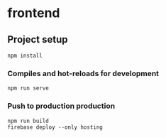 # frontend

## Project setup

```
npm install
```

### Compiles and hot-reloads for development

```
npm run serve
```

### Push to production production

```
npm run build
firebase deploy --only hosting
```
